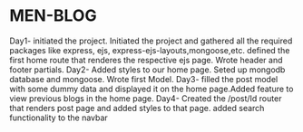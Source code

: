 # MEN-BLOG
Day1- initiated the project. Initiated the project and gathered all the required packages like express, ejs, express-ejs-layouts,mongoose,etc. defined the first home route
that renderes the respective ejs page. Wrote header and footer partials.
Day2- Added styles to our home page. Seted up mongodb database and mongoose. Wrote first Model.
Day3- filled the post model with some dummy data and displayed it on the home page.Added feature to view previous blogs in the home page.
Day4- Created the /post/Id router that renders post page and added styles to that page. added search functionality to the navbar
